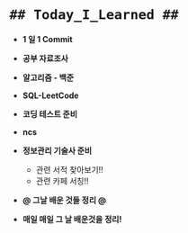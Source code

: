 # `## Today_I_Learned ##`

- **1 일 1 Commit**
- **공부 자료조사**
- **알고리즘 - 백준**
- **SQL-LeetCode**
- **코딩 테스트 준비**
- **ncs**
- **정보관리 기술사 준비**
  - 관련 서적 찾아보기!!
  - 관련 카페 서칭!!
- **@ 그날 배운 것들 정리 @**

- **매일 매일 그 날 배운것을 정리!**
